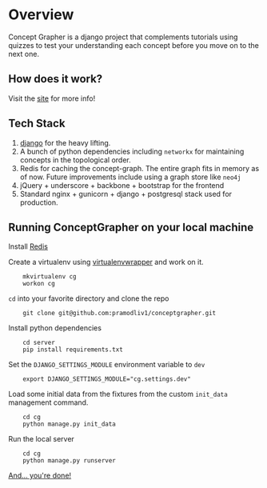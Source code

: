 Overview
==============


Concept Grapher is a django project that complements tutorials using quizzes to test your understanding each concept before you move on to the next one. 

How does it work?
----------------
Visit the [site](http://conceptgrapher.org) for more info!

Tech Stack
------------------
1. [django](http://github.com/django/django) for the heavy lifting.
2. A bunch of python dependencies including `networkx` for maintaining concepts in the topological order.
3. Redis for caching the concept-graph. The entire graph fits in memory as of now.
Future improvements include using a graph store like `neo4j`
4. jQuery + underscore + backbone + bootstrap for the frontend
5. Standard nginx + gunicorn + django + postgresql stack used for production.

Running ConceptGrapher on your local machine
----------
Install [Redis](http://redis.io)

Create a virtualenv using [virtualenvwrapper](http://virtualenvwrapper.readthedocs.org/en/latest/) and work on it.

        mkvirtualenv cg
        workon cg

`cd` into your favorite directory and clone the repo
    
        git clone git@github.com:pramodliv1/conceptgrapher.git

Install python dependencies

        cd server
        pip install requirements.txt

Set the `DJANGO_SETTINGS_MODULE` environment variable to `dev`
        
        export DJANGO_SETTINGS_MODULE="cg.settings.dev"

Load some initial data from the fixtures from the custom `init_data` management command.

        cd cg
        python manage.py init_data



Run the local server

        cd cg
        python manage.py runserver

[And... you're done!](http://localhost:8000)
